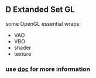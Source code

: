 ## D Extanded Set GL ##

some OpenGL essential wraps:
* VAO
* VBO
* shader
* texture

### use [doc](https://github.com/dexset/desgl/tree/master/doc) for more information ####
